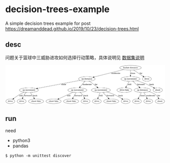 # decision-trees-example

A simple decision trees example for post https://dreamanddead.github.io/2019/10/23/decision-trees.html

## desc

问题关于篮球中三威胁进攻如何选择行动策略，具体说明见 [数据集说明](./dateset/readme.md)

![](./tree.gv.cairo.cairo.png)

## run

need
- python3
- pandas

```
$ python -m unittest discover
```
